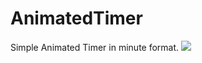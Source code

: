 # AnimatedTimer
Simple Animated Timer in minute format.
![](https://github.com/RagerSigma/AnimatedTimer/blob/main/TimerGif.gif)
